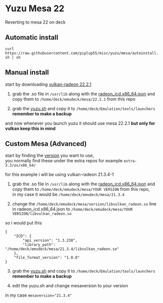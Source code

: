 # Yuzu Mesa 22
Reverting to mesa 22 on deck

## Automatic install

`curl https://raw.githubusercontent.com/piplup55/misc/yuzu/mesa/autoinstall.sh | sh`

## Manual install

start by downloading [vulkan-radeon 22.2.1](https://steamdeck-packages.steamos.cloud/archlinux-mirror/extra-main/os/x86_64/vulkan-radeon-22.2.1-1-x86_64.pkg.tar.zst)

1. grab the .so file in `/usr/lib` along with the [radeon_icd.x86_64.json](https://github.com/piplup55/misc/blob/yuzu/mesa/mesa/22.1.1/radeon_icd.x86_64.json) and copy them to `/home/deck/emudeck/mesa/22.2.1` from this repo

2. grab the [yuzu.sh](https://github.com/piplup55/misc/blob/yuzu/mesa/yuzu.sh) and copy it to `/home/deck/Emulation/tools/launchers` **remember to make a backup**

and now whenever you launch yuzu it should use mesa 22.2.1 **but only for vulkan keep this in mind**

## Custom Mesa (Advanced)

start by finding the [version](https://steamdeck-packages.steamos.cloud/archlinux-mirror/) you want to use,  
you normally find these under the extra repos for example `extra-3.3/os/x86_64/`  

for this example i will be using vulkan-radeon 21.3.4-1

1. grab the .so file in `/usr/lib` along with the [radeon_icd.x86_64.json](https://github.com/piplup55/misc/blob/yuzu/mesa/mesa/templates/radeon_icd.x86_64.json) and copy them to `/home/deck/emudeck/mesa/YOUR VERSION` from this repo,  
in my case it would be `/home/deck/emudeck/mesa/21.3.4`

2. change the `/home/deck/emudeck/mesa/version/libvulkan_radeon.so` line in radeon_icd.x86_64.json to `/home/deck/emudeck/mesa/YOUR VERSION/libvulkan_radeon.so`

so i would put this
```
{
    "ICD": {
        "api_version": "1.3.230",
        "library_path": "/home/deck/emudeck/mesa/21.3.4/libvulkan_radeon.so"
    },
    "file_format_version": "1.0.0"
}
```

3. grab the [yuzu.sh](https://github.com/piplup55/misc/blob/yuzu/mesa/yuzu.sh) and copy it to `/home/deck/Emulation/tools/launchers` **remember to make a backup**

4. edit the yuzu.sh and change mesaversion to your version

in my case `mesaversion="21.3.4"`